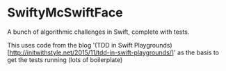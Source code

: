 # SwiftyMcSwiftFace
A bunch of algorithmic challenges in Swift, complete with tests.

This uses code from the blog '(TDD in Swift Playgrounds)[http://initwithstyle.net/2015/11/tdd-in-swift-playgrounds/]' as the basis to get the tests running (lots of boilerplate)

